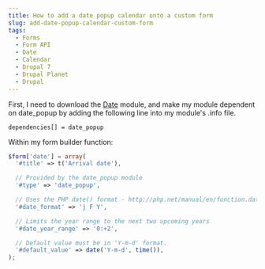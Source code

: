 ```yaml
---
title: How to add a date popup calendar onto a custom form
slug: add-date-popup-calendar-custom-form
tags:
  - Forms
  - Form API
  - Date
  - Calendar
  - Drupal 7
  - Drupal Planet
  - Drupal
---
```

First, I need to download the <a href="http://drupal.org/project/date" title="Date module on Drupal.org">Date</a> module, and make my module dependent on date_popup by adding the following line into my module's .info file.

    dependencies[] = date_popup

Within my form builder function:

~~~php
$form['date'] = array(
  '#title' => t('Arrival date'),

  // Provided by the date_popup module
  '#type' => 'date_popup',

  // Uses the PHP date() format - http://php.net/manual/en/function.date.php
  '#date_format' => 'j F Y',

  // Limits the year range to the next two upcoming years
  '#date_year_range' => '0:+2',

  // Default value must be in 'Y-m-d' format.
  '#default_value' => date('Y-m-d', time()),
);
~~~